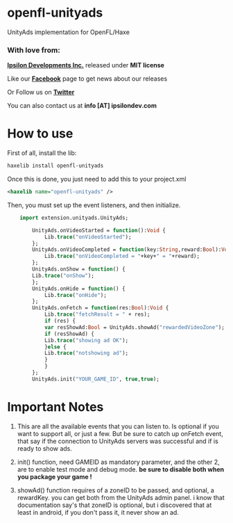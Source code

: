 # openfl-unityads
UnityAds implementation for OpenFL/Haxe

### With love from:

**[Ipsilon Developments Inc.](http://www.ipsilondev.com)** released under **MIT license**

Like our **[Facebook](http://www.facebook.com/ipsilondev)** page to get news about our releases

Or Follow us on **[Twitter](https://twitter.com/ipsilondev)**

You can also contact us at **info [AT] ipsilondev.com**

How to use
==========

First of all, install the lib:

```bash
haxelib install openfl-unityads
```

Once this is done, you just need to add this to your project.xml
```xml
<haxelib name="openfl-unityads" />
```
Then, you must set up the event listeners, and then initialize. 

```haxe    
    import extension.unityads.UnityAds;

		UnityAds.onVideoStarted = function():Void {
			Lib.trace("onVideoStarted");
		};
		UnityAds.onVideoCompleted = function(key:String,reward:Bool):Void {
			Lib.trace("onVideoCompleted = "+key+" = "+reward);
		};
		UnityAds.onShow = function() {
		Lib.trace("onShow");
		};
		UnityAds.onHide = function() {
			Lib.trace("onHide");
		};
		UnityAds.onFetch = function(res:Bool):Void {
			Lib.trace("fetchResult = " + res);
			if (res) {
			var resShowAd:Bool = UnityAds.showAd("rewardedVideoZone");
			if (resShowAd) {
			Lib.trace("showing ad OK");
			}else {
			Lib.trace("notshowing ad");
			}
			}
		};
		UnityAds.init("YOUR_GAME_ID", true,true);
```

Important Notes
==========

1) This are all the available events that you can listen to. Is optional if you want to support all, or just a few. But be sure to catch up onFetch event, that say if the connection to UnityAds servers was successful and if is ready to show ads.

2) init() function, need GAMEID as mandatory parameter, and the other 2, are to enable test mode and debug mode. **be sure to disable both when you package your game !**

3) showAd() function requires of a zoneID to be passed, and optional, a rewardKey. you can get both from the UnityAds admin panel. i know that documentation say's that zoneID is optional, but i discovered that at least in android, if you don't pass it, it never show an ad. 
